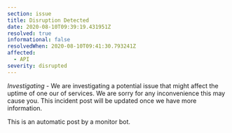 ```yaml
---
section: issue
title: Disruption Detected
date: 2020-08-10T09:39:19.431951Z
resolved: true
informational: false
resolvedWhen: 2020-08-10T09:41:30.793241Z
affected:
  - API
severity: disrupted
---
```

*Investigating* - We are investigating a potential issue that might affect the uptime of one our of services. We are sorry for any inconvenience this may cause you. This incident post will be updated once we have more information.

This is an automatic post by a monitor bot.
        